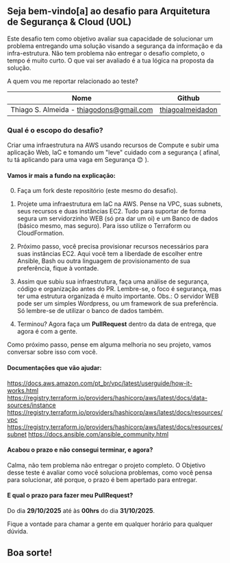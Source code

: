 
## Seja bem-vindo[a] ao desafio para Arquitetura de Segurança & Cloud (UOL)

Este desafio tem como objetivo avaliar sua capacidade de solucionar um problema entregando uma solução visando a segurança da informação e da infra-estrutura. Não tem problema não entregar o desafio completo, o tempo é muito curto. O que vai ser avaliado é a tua lógica na proposta da solução.

A quem vou me reportar relacionado ao teste? 

| Nome  | Github   |
| :--------: | :---------: |
| Thiago S. Almeida - thiagodons@gmail.com   | [thiagoalmeidadon](https://github.com/thiagoalmeidadon)   |



### Qual é o escopo do desafio?
Criar uma infraestrutura na AWS usando recursos de Compute e subir uma aplicação Web, IaC e tomando um "leve" cuidado com a segurança ( afinal, tu tá aplicando para uma vaga em Segurança 😊 ).

#### Vamos ir mais a fundo na explicação:

0. Faça um fork deste repositório (este mesmo do desafio).

1. Projete uma infraestrutura em IaC na AWS. Pense na VPC, suas subnets, seus recursos e duas instâncias EC2. Tudo para suportar de forma segura um servidorzinho WEB (só pra dar um oi) e um Banco de dados (básico mesmo, mas seguro). Para isso utilize o Terraform ou CloudFormation. 

2. Próximo passo, você precisa provisionar recursos necessários para suas instâncias EC2. Aqui você tem a liberdade de escolher entre Ansible, Bash ou outra linguagem de provisionamento de sua preferência, fique à vontade.

3. Assim que subiu sua infraestrutura, faça uma análise de segurança, código e organização antes do PR. Lembre-se, o foco é segurança, mas ter uma estrutura organizada é muito importante.
Obs.: O servidor WEB pode ser um simples Wordpress, ou um framework de sua preferência. Só lembre-se de utilizar o banco de dados também.

5. Terminou? Agora faça um **PullRequest** dentro da data de entrega, que agora é com a gente.

Como próximo passo, pense em alguma melhoria no seu projeto, vamos conversar sobre isso com você.

#### Documentações que vão ajudar:

https://docs.aws.amazon.com/pt_br/vpc/latest/userguide/how-it-works.html
https://registry.terraform.io/providers/hashicorp/aws/latest/docs/data-sources/instance
https://registry.terraform.io/providers/hashicorp/aws/latest/docs/resources/vpc
https://registry.terraform.io/providers/hashicorp/aws/latest/docs/resources/subnet
https://docs.ansible.com/ansible_community.html

#### Acabou o prazo e não consegui terminar, e agora?
Calma, não tem problema não entregar o projeto completo. O Objetivo desse teste é avaliar como você soluciona problemas, como você pensa para solucionar, até porque, o prazo é bem apertado para entregar. 

#### E qual o prazo para fazer meu PullRequest?
Do dia **29/10/2025** até às **00hrs** do dia **31/10/2025**.

Fique a vontade para chamar a gente em qualquer horário para qualquer dúvida.

## Boa sorte! 


